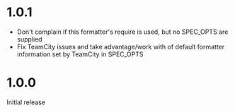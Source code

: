 # 1.0.1
* Don't complain if this formatter's require is used, but no SPEC_OPTS are supplied
* Fix TeamCity issues and take advantage/work with of default formatter information set by TeamCity in SPEC_OPTS

# 1.0.0

Initial release
